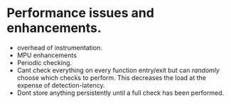 
Performance issues and enhancements.
====================================
- overhead of instrumentation.
- MPU enhancements
- Periodic checking.
- Cant check everything on every function entry/exit but can *randomly* choose which checks to perform. This 
decreases the load at the expense of detection-latency.
- Dont store anything persistently until a full check has been performed.

